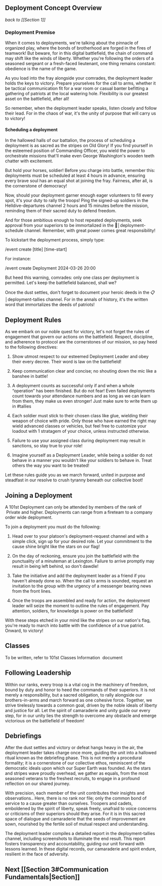 ## Deployment Concept Overview
*back to [[Section 1]]*

### Deployment Premise

When it comes to deployments, we're talking about the pinnacle of organized play, where the bonds of brotherhood are forged in the fires of teamwork! But beware, for in this digital battlefield, the chain of command may shift like the winds of liberty. Whether you're following the orders of a seasoned sergeant or a fresh-faced lieutenant, one thing remains constant: obedience is the name of the game.

As you load into the fray alongside your comrades, the deployment leader holds the keys to victory. Prepare yourselves for the call to arms, whether it be tactical communication fit for a war room or casual banter befitting a gathering of patriots at the local watering hole. Flexibility is our greatest asset on the battlefield, after all!

So remember, when the deployment leader speaks, listen closely and follow their lead. For in the chaos of war, it's the unity of purpose that will carry us to victory!

#### Scheduling a deployment

In the hallowed halls of our battalion, the process of scheduling a deployment is as sacred as the stripes on Old Glory! If you find yourself in the esteemed position of Commanding Officer, you wield the power to orchestrate missions that'll make even George Washington's wooden teeth chatter with excitement.

But hold your horses, soldier! Before you charge into battle, remember this: deployments must be scheduled at least 4 hours in advance, ensuring every brave soul has an equal shot at joining the fray. Fairness, after all, is the cornerstone of democracy!

Now, should your deployment garner enough eager volunteers to fill every spot, it's your duty to rally the troops! Ping the signed-up soldiers in the Helldive-departures 
channel 2 hours and 15 minutes before the mission, reminding them of their sacred duty to defend freedom.

And for those ambitious enough to host repeated deployments, seek approval from your superiors to be immortalized in the 📆│deployment-schedule channel. Remember, with great power comes great responsibility!

To kickstart the deployment process, simply type:

/event create [title] [time-start]

For instance:

/event create Deployment 2024-03-26 20:00

But heed this warning, comrades: only one class per deployment is permitted. Let's keep the battlefield balanced, shall we?

Once the dust settles, don't forget to document your heroic deeds in the 📋│deployment-tallies channel. For in the annals of history, it's the written word that immortalizes the deeds of patriots!

## Deployment Rules

As we embark on our noble quest for victory, let's not forget the rules of engagement that govern our actions on the battlefield. Respect, discipline, and adherence to protocol are the cornerstones of our mission, so pay heed to the following directives:

1) Show utmost respect to our esteemed Deployment Leader and obey their every decree. Their word is law on the battlefield!

2) Keep communication clear and concise; no shouting down the mic like a banshee in battle!

3) A deployment counts as successful only if and when a whole “operation” has been finished. But do not fear! Even failed deployments count towards your attendance numbers and as long as we can learn from them, they make us even stronger! Just make sure to write them up in #tallies

4) Each soldier must stick to their chosen class like glue, wielding their weapon of choice with pride. Only those who have earned the right may wield advanced classes or vehicles, but feel free to customize your loadout with 1 stratagem of your choice, unless instructed otherwise.

5) Failure to use your assigned class during deployment may result in sanctions, so stay true to your role!

6) Imagine yourself as a Deployment Leader, while being a soldier do not behave in a manner you wouldn't like your soldiers to behave in. Treat others the way you want to be treated!

Let these rules guide you as we march forward, united in purpose and steadfast in our resolve to crush tyranny beneath our collective boot!

## Joining a Deployment

A 101st Deployment can only be attended by members of the rank of  Private and higher. Deployments can range from a fireteam to a company order wide deployment.

To join a deployment you must do the following:

1. Head over to your platoon's deployment-request channel and with a simple click, sign up for your desired role. Let your commitment to the cause shine bright like the stars on our flag!

2. On the day of reckoning, ensure you join the battlefield with the punctuality of a minuteman at Lexington. Failure to arrive promptly may result in being left behind, so don't dawdle!

3. Take the initiative and add the deployment leader as a friend if you haven't already done so. When the call to arms is sounded, request an invitation to the group with the urgency of a messenger bearing news from the front lines.

4. Once the troops are assembled and ready for action, the deployment leader will seize the moment to outline the rules of engagement. Pay attention, soldiers, for knowledge is power on the battlefield!

With these steps etched in your mind like the stripes on our nation's flag, you're ready to march into battle with the confidence of a true patriot. Onward, to victory!

## Classes

To be written, refer to 101st Classes Information  document

## Following Leadership

Within our ranks, every troop is a vital cog in the machinery of freedom, bound by duty and honor to heed the commands of their superiors. It is not merely a responsibility, but a sacred obligation, to rally alongside our brothers-in-arms and march forward as one cohesive force. Together, we strive tirelessly towards a common goal, driven by the noble ideals of liberty and justice for all. Let the spirit of camaraderie and unity guide our every step, for in our unity lies the strength to overcome any obstacle and emerge victorious on the battlefield of freedom!

## Debriefings

After the dust settles and victory or defeat hangs heavy in the air, the deployment leader takes charge once more, guiding the unit into a hallowed ritual known as the debriefing phase. This is not merely a procedural formality; it is a cornerstone of our collective ethos, reminiscent of the democratic ideals upon which our Super Earth was founded. As the stars and stripes wave proudly overhead, we gather as equals, from the most seasoned veterans to the freshest recruits, to engage in a profound reflection on our shared journey.

With precision, each member of the unit contributes their insights and observations.. Here, there is no rank nor file; only the common bond of service to a cause greater than ourselves. Troopers and cadets, emboldened by the spirit of liberty, speak freely, unafraid to voice concerns or criticisms of their superiors should they arise. For it is in this sacred space of dialogue and camaraderie that the seeds of improvement are sown, nourished by the fertile soil of mutual respect and understanding.

The deployment leader compiles a detailed report in the deployment-tallies channel, including screenshots to illuminate the end result. This report fosters transparency and accountability, guiding our unit forward with lessons learned. In these digital records, our camaraderie and spirit endure, resilient in the face of adversity.

## Next [[Section 3#Communication Fundamentals|Section]]
